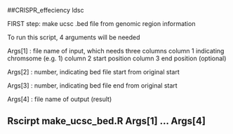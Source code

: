 
##CRISPR_effeciency ldsc

FIRST step: make ucsc .bed file from genomic region information

To run this script, 4 arguments will be needed
 
 Args[1] : file name of input, 
	   which needs three columns 
	   column 1 indicating chromsome (e.g. 1)
		 column 2 start position
		 column 3 end position (optional)

 Args[2] : number, indicating bed file start from original start
 
 Args[3] : number, indicating bed file end from original start

 Args[4] : file name of output (result)


## Rscirpt make_ucsc_bed.R Args[1] ... Args[4]
